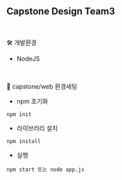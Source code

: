 Capstone Design Team3
---
<br>

🛠 개발환경
- NodeJS

<br>

📌 capstone/web 환경세팅
- npm 초기화
``` shell
npm init
```
- 라이브러리 설치
```
npm install
```
- 실행
```
npm start 또는 node app.js
```
